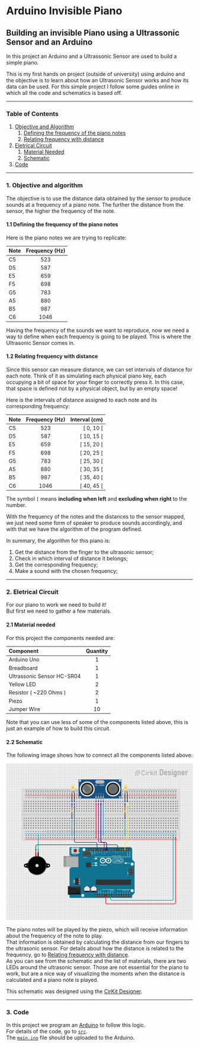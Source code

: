 # Arduino Invisible Piano
## Building an invisible Piano using a Ultrassonic Sensor and an Arduino

In this project an Arduino and a Ultrassonic Sensor are used to build a simple piano. 

This is my first hands on project (outside of university) using arduino and the objective is to learn about how an Ultrasonic Sensor works and how its data can be used. For this simple project I follow some guides online in which all the code and schematics is based off.
<hr>

### Table of Contents

1. [Objective and Algorithm](#1-objective-and-algorithm)
    1. [Defining the frequency of the piano notes](#11-defining-the-frequency-of-the-piano-notes)
    2. [Relating frequency with distance](#12-relating-frequency-with-distance)
2. [Eletrical Circuit](#2-eletrical-circuit)
   1. [Material Needed](#21-material-needed)
   2. [Schematic](#22-schematic)
3. [Code](#3-code)

<hr>

### 1. Objective and algorithm

The objective is to use the distance data obtained by the sensor to produce sounds at a frequency of a piano note. The further the distance from the sensor, the higher the frequency of the note.

#### 1.1 Defining the frequency of the piano notes

Here is the piano notes we are trying to replicate:

| Note | Frequency (Hz) |
| :- | :-: |
| C5 | 523 |
| D5 | 587 |
| E5 | 659 |
| F5 | 698 |
| G5 | 783 |
| A5 | 880 |
| B5 | 987 |
| C6 | 1046 |

Having the frequency of the sounds we want to reproduce, now we need a way to define when each frequency is going to be played. This is where the Ultrasonic Sensor comes in. 

#### 1.2 Relating frequency with distance

Since this sensor can measure distance, we can set intervals of distance for each note. 
Think of it as simulating each physical piano key, each occupying a bit of space for your finger to correctly press it. In this case, that space is defined not by a physical object, but by an empty space!

Here is the intervals of distance assigned to each note and its corresponding frequency:

| Note | Frequency (Hz) | Interval (cm) |
| :- | :-: | -: |
| C5 | 523 | [ 0, 10 [ |
| D5 | 587 | [ 10, 15 [ |
| E5 | 659 | [ 15, 20 [ |
| F5 | 698 | [ 20, 25 [ |
| G5 | 783 | [ 25, 30 [ |
| A5 | 880 | [ 30, 35 [ |
| B5 | 987 | [ 35, 40 [ |
| C6 | 1046 | [ 40, 45 [ |

The symbol `[` means **including when left** and **excluding when right** to the number.

With the frequency of the notes and the distances to the sensor mapped, we just need some form of speaker to produce sounds accordingly, and with that we have the algorithm of the program defined.

In summary, the algorithm for this piano is:

1. Get the distance from the finger to the ultrasonic sensor;
2. Check in which interval of distance it belongs;
3. Get the corresponding frequency;
4. Make a sound with the chosen frequency;

<hr>

### 2. Eletrical Circuit

For our piano to work we need to build it!
<br>
But first we need to gather a few materials.

#### 2.1 Material needed


For this project the components needed are:

| Component | Quantity |
| :- | :-: |
| Arduino Uno | 1 |
| Breadboard | 1 |
| Ultrassonic Sensor HC-SR04 | 1 |
| Yellow LED | 2 |
| Resistor ( ~220 Ohms ) | 2 |
| Piezo | 1 |
| Jumper Wire | 10 |

Note that you can use less of some of the components listed above, this is just an example of how to build this circuit.

#### 2.2 Schematic

The following image shows how to connect all the components listed above:

![circuit](./schematics/circuit.png)

The piano notes will be played by the piezo, which will receive information about the frequency of the note to play. 
<br>
That information is obtained by calculating the distance from our fingers to the ultrasonic sensor. For details about how the distance is related to the frequency, go to [Relating frequency with distance](#Relating-frequency-with-distance).
<br>
As you can see from the schematic and the list of materials, there are two LEDs around the ultrasonic sensor. Those are not essential for the piano to work, but are a nice way of visualizing the moments when the distance is calculated and a piano note is played.


This schematic was designed using the [CirKit Designer](https://www.cirkitstudio.com/download.html).

<hr>

### 3. Code

In this project we program an [Arduino](https://www.arduino.cc/en/software) to follow this logic. 
<br>
For details of the code, go to [`src`](./src/). 
<br>
The [`main.ino`](./src/main/main.ino) file should be uploaded to the Arduino.